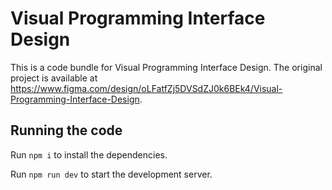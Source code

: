 
  # Visual Programming Interface Design

  This is a code bundle for Visual Programming Interface Design. The original project is available at https://www.figma.com/design/oLFatfZj5DVSdZJ0k6BEk4/Visual-Programming-Interface-Design.

  ## Running the code

  Run `npm i` to install the dependencies.

  Run `npm run dev` to start the development server.
  